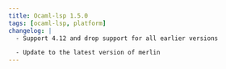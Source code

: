 ```yaml
---
title: Ocaml-lsp 1.5.0
tags: [ocaml-lsp, platform]
changelog: |
  - Support 4.12 and drop support for all earlier versions

  - Update to the latest version of merlin
---
```


